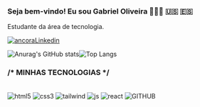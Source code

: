 
### Seja bem-vindo! Eu sou Gabriel Oliveira 🖖🇧🇷 🇺🇸 🇪🇸

<P>Estudante da área de tecnologia.</P> 

[![ancoraLinkedin](https://img.shields.io/badge/LinkedIn-0077B5?style=for-the-badge&logo=linkedin&logoColor=white)](https://www.linkedin.com/in/gabriel-santos-b072541b9/)



![Anurag's GitHub stats](https://github-readme-stats.vercel.app/api?username=GabrielOliverBR&show_icons=true&theme=tokyonight)![Top Langs](https://github-readme-stats.vercel.app/api/top-langs/?username=GabrielOliverBR&layout=compact&theme=tokyonight)



### /* MINHAS TECNOLOGIAS */

<div style="display: inline_block"><br/>
<img align="center" alt="html5" src="https://img.shields.io/badge/HTML5-E34F26?style=for-the-badge&logo=html5&logoColor=white"/>
<img align="center" alt="css3" src="https://img.shields.io/badge/CSS3-1572B6?style=for-the-badge&logo=css3&logoColor=white"/>
<img align="center" alt="tailwind" src="https://img.shields.io/badge/Tailwind_CSS-38B2AC?style=for-the-badge&logo=tailwind-css&logoColor=white"/>
<img align="center" alt="js" src="https://img.shields.io/badge/JavaScript-323330?style=for-the-badge&logo=javascript&logoColor=F7DF1E"/>
<img align="center" alt="react" src="https://img.shields.io/badge/React-20232A?style=for-the-badge&logo=react&logoColor=61DAFB"/>
<img align="center" alt="GITHUB" src="https://img.shields.io/badge/GitHub-100000?style=for-the-badge&logo=github&logoColor=white"/>
</div>
